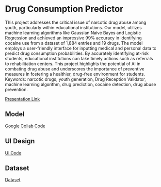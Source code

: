 # Drug Consumption Predictor
This project addresses the critical issue of narcotic drug abuse among youth, particularly within educational institutions. Our model, utilizes machine learning algorithms like Gaussian Naive Bayes and Logistic Regression and achieved an impressive 99% accuracy in identifying cocaine use from a dataset of 1,884 entries and 19 drugs. The model employs a user-friendly interface for inputting medical and personal data to predict drug consumption probabilities. By accurately identifying at-risk students, educational institutions can take timely actions such as referrals to rehabilitation centers. This project highlights the potential of AI in combating drug abuse and underscores the importance of preventive measures in fostering a healthier, drug-free environment for students. Keywords: narcotic drugs, youth generation, Drug Reception Validator, machine learning algorithm, drug prediction, cocaine detection, drug abuse prevention.

[Presentation Link]()
<br>

## Model
[Google Collab Code](https://colab.research.google.com/drive/1N75jCjqcHySc4USn_cKXBVIG_ghnTYhX?usp=sharing)


## UI Design
[UI Code](Drug_Predictor.py)


## Dataset
[Dataset](Drug_Predictor.csv)
